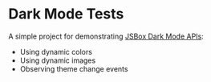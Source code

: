 # Dark Mode Tests

A simple project for demonstrating [JSBox Dark Mode APIs](https://docs.xteko.com/#/en/uikit/dark-mode):

- Using dynamic colors
- Using dynamic images
- Observing theme change events